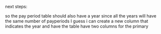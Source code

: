 next steps:

so the pay period table should also have a year since all the years will have the same number of payperiods
I guess i can create a new column that indicates the year and have the table have two columns for the primary